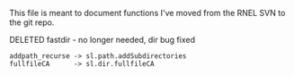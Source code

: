 This file is meant to document functions I've moved from the RNEL SVN to the git repo.

DELETED
fastdir - no longer needed, dir bug fixed


    addpath_recurse -> sl.path.addSubdirectories
    fullfileCA      -> sl.dir.fullfileCA